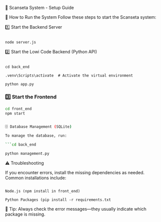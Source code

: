 🚀 Scanseta System - Setup Guide

📌 How to Run the System
Follow these steps to start the Scanseta system:

1️⃣ Start the Backend Server

```cd back_end

node server.js
```

2️⃣ Start the Lowi Code Backend (Python API)

```cd lowi_code

cd back_end

.venv\Scripts\activate  # Activate the virtual environment

python app.py
```

### **3️⃣ Start the Frontend**  
```sh
cd front_end
npm start


🗄️ Database Management (SQLite)

To manage the database, run:

```cd back_end

python management.py
```

⚠️ Troubleshooting

If you encounter errors, install the missing dependencies as needed. Common installations include:


```React (npm install)

Node.js (npm install in front_end)

Python Packages (pip install -r requirements.txt
```

📌 Tip: Always check the error messages—they usually indicate which package is missing.

